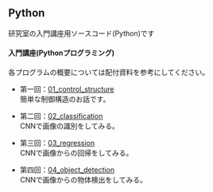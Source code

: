 Python
---
研究室の入門講座用ソースコード(Python)です

#### 入門講座(Pythonプログラミング)
各プログラムの概要については配付資料を参考にしてください。  

* 第一回：[01_control_structure](https://github.com/fudiwara/Python/tree/main/01_control_structure)  
簡単な制御構造のお話です。

* 第二回：[02_classification](https://github.com/fudiwara/Python/tree/main/02_classification)  
CNNで画像の識別をしてみる。

* 第三回：[03_regression](https://github.com/fudiwara/Python/tree/main/03_regression)  
CNNで画像からの回帰をしてみる。

* 第四回：[04_object_detection](https://github.com/fudiwara/Python/tree/main/04_object_detection)  
CNNで画像からの物体検出をしてみる。